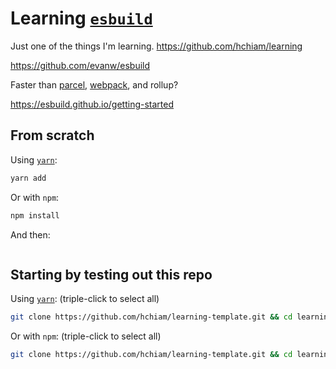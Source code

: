 # Learning [`esbuild`](https://github.com/evanw/esbuild)

Just one of the things I'm learning. <https://github.com/hchiam/learning>

<https://github.com/evanw/esbuild>

Faster than [parcel](https://github.com/hchiam/learning-parcel), [webpack](https://github.com/hchiam/learning-webpack), and rollup?

<https://esbuild.github.io/getting-started>

## From scratch

Using [`yarn`](https://github.com/hchiam/learning-yarn):

```bash
yarn add
```

Or with `npm`:

```bash
npm install
```

And then:

```bash

```

## Starting by testing out this repo <!-- Replace "template"s and "# and then ..."s in this section -->

Using [`yarn`](https://github.com/hchiam/learning-yarn): (triple-click to select all)

```bash
git clone https://github.com/hchiam/learning-template.git && cd learning-template && yarn; # and then ...
```

Or with `npm`: (triple-click to select all)

```bash
git clone https://github.com/hchiam/learning-template.git && cd learning-template && npm install; # and then ...
```
